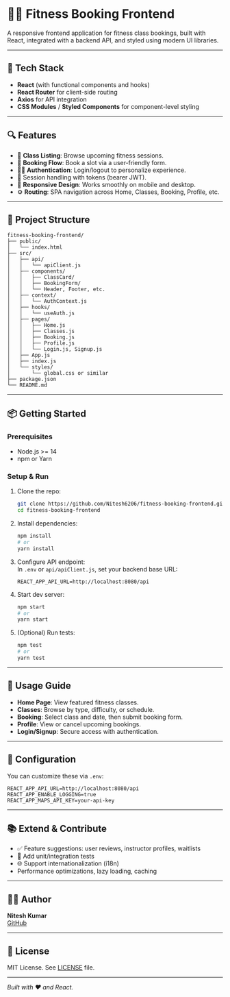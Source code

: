 
# 🏋️‍♂️ Fitness Booking Frontend

A responsive frontend application for fitness class bookings, built with React, integrated with a backend API, and styled using modern UI libraries.

---

## 🚀 Tech Stack

- **React** (with functional components and hooks)  
- **React Router** for client-side routing  
- **Axios** for API integration  
- **CSS Modules** / **Styled Components** for component-level styling  


---

## 🔍 Features

- 🧭 **Class Listing**: Browse upcoming fitness sessions.  
- 📅 **Booking Flow**: Book a slot via a user-friendly form.  
- 🧑‍💻 **Authentication**: Login/logout to personalize experience.  
- 🔐 Session handling with tokens (bearer JWT).  
- 📲 **Responsive Design**: Works smoothly on mobile and desktop.  
- ⚙️ **Routing**: SPA navigation across Home, Classes, Booking, Profile, etc.

---

## 📁 Project Structure

```
fitness-booking-frontend/
├── public/
│   └── index.html
├── src/
│   ├── api/
│   │   └── apiClient.js
│   ├── components/
│   │   ├── ClassCard/
│   │   ├── BookingForm/
│   │   └── Header, Footer, etc.
│   ├── context/
│   │   └── AuthContext.js
│   ├── hooks/
│   │   └── useAuth.js
│   ├── pages/
│   │   ├── Home.js
│   │   ├── Classes.js
│   │   ├── Booking.js
│   │   ├── Profile.js
│   │   └── Login.js, Signup.js
│   ├── App.js
│   ├── index.js
│   └── styles/
│       └── global.css or similar
├── package.json
└── README.md
```

---

## 📦 Getting Started

### Prerequisites

- Node.js >= 14  
- npm or Yarn  

### Setup & Run

1. Clone the repo:  
   ```bash
   git clone https://github.com/Nitesh6206/fitness-booking-frontend.git
   cd fitness-booking-frontend
   ```

2. Install dependencies:  
   ```bash
   npm install
   # or
   yarn install
   ```

3. Configure API endpoint:  
   In `.env` or `api/apiClient.js`, set your backend base URL:  
   ```env
   REACT_APP_API_URL=http://localhost:8080/api
   ```

4. Start dev server:  
   ```bash
   npm start
   # or
   yarn start
   ```

5. (Optional) Run tests:  
   ```bash
   npm test
   # or
   yarn test
   ```

---

## 🎯 Usage Guide

- **Home Page**: View featured fitness classes.  
- **Classes**: Browse by type, difficulty, or schedule.  
- **Booking**: Select class and date, then submit booking form.  
- **Profile**: View or cancel upcoming bookings.  
- **Login/Signup**: Secure access with authentication.

---

## 📐 Configuration

You can customize these via `.env`:

```
REACT_APP_API_URL=http://localhost:8080/api
REACT_APP_ENABLE_LOGGING=true
REACT_APP_MAPS_API_KEY=your-api-key
```

---

## 📚 Extend & Contribute

- ✅ Feature suggestions: user reviews, instructor profiles, waitlists  
- 🧪 Add unit/integration tests  
- 🌐 Support internationalization (i18n)  
- Performance optimizations, lazy loading, caching

---

## 👨‍💻 Author

**Nitesh Kumar**  
[GitHub](https://github.com/Nitesh6206)  

---

## 📜 License

MIT License. See [LICENSE](LICENSE) file.

---

*Built with ❤️ and React.*
